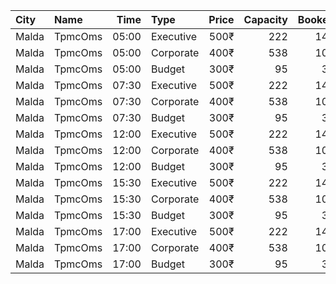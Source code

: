 | City  | Name    |  Time | Type      | Price | Capacity | Booked |
| :---- | :------ | ----: | :-------- | ----: | -------: | -----: |
| Malda | TpmcOms | 05:00 | Executive |  500₹ |      222 |    143 |
| Malda | TpmcOms | 05:00 | Corporate |  400₹ |      538 |    100 |
| Malda | TpmcOms | 05:00 | Budget    |  300₹ |       95 |     32 |
| Malda | TpmcOms | 07:30 | Executive |  500₹ |      222 |    143 |
| Malda | TpmcOms | 07:30 | Corporate |  400₹ |      538 |    100 |
| Malda | TpmcOms | 07:30 | Budget    |  300₹ |       95 |     32 |
| Malda | TpmcOms | 12:00 | Executive |  500₹ |      222 |    143 |
| Malda | TpmcOms | 12:00 | Corporate |  400₹ |      538 |    100 |
| Malda | TpmcOms | 12:00 | Budget    |  300₹ |       95 |     32 |
| Malda | TpmcOms | 15:30 | Executive |  500₹ |      222 |    143 |
| Malda | TpmcOms | 15:30 | Corporate |  400₹ |      538 |    100 |
| Malda | TpmcOms | 15:30 | Budget    |  300₹ |       95 |     32 |
| Malda | TpmcOms | 17:00 | Executive |  500₹ |      222 |    143 |
| Malda | TpmcOms | 17:00 | Corporate |  400₹ |      538 |    100 |
| Malda | TpmcOms | 17:00 | Budget    |  300₹ |       95 |     32 |